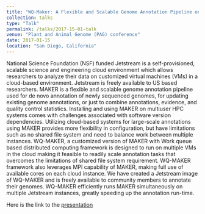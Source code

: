 ```yaml
---
title: "WQ-Maker: A Flexible and Scalable Genome Annotation Pipeline on Jetstream Cloud"
collection: talks
type: "Talk"
permalink: /talks/2017-15-01-talk
venue: "Plant and Animal Genome (PAG) conference"
date: 2017-01-15
location: "San Diego, California"
---
```


National Science Foundation (NSF) funded Jetstream is a self-provisioned, scalable science and engineering cloud environment which allows researchers to analyze their data on customized virtual machines (VMs) in a cloud-based environment. Jetstream is freely available to US based researchers. MAKER is a flexible and scalable genome annotation pipeline used for de novo annotation of newly sequenced genomes, for updating existing genome annotations, or just to combine annotations, evidence, and quality control statistics. Installing and using MAKER on multiuser HPC systems comes with challenges associated with software version dependencies. Utilizing cloud-based systems for large-scale annotations using MAKER provides more flexibility in configuration, but have limitations such as no shared file system and need to balance work between multiple instances. WQ-MAKER, a customized version of MAKER with Work queue based distributed computing framework is designed to run on multiple VMs in the cloud making it feasible to readily scale annotation tasks that overcomes the limitations of shared file system requirement. WQ-MAKER framework also leverages MPI capability of MAKER, making full use of available cores on each cloud instance. We have created a Jetstream image of WQ-MAKER and is freely available to community members to annotate their genomes. WQ-MAKER efficiently runs MAKER simultaneously on multiple Jetstream instances, greatly speeding up the annotation run-time.

Here is the link to the [presentation](https://speakerdeck.com/upendrak/wq-maker-pag2017)
